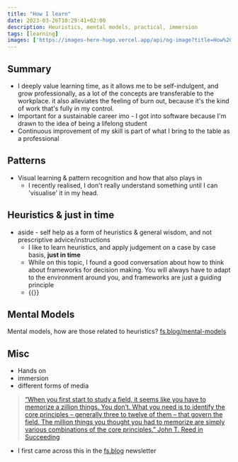 ```yaml
---
title: "How I learn"
date: 2023-03-26T10:29:41+02:00
description: Heuristics, mental models, practical, immersion
tags: [learning]
images: ['https://images-here-hugo.vercel.app/api/og-image?title=How%20I%20learn']
---
```


## Summary
- I deeply value learning time, as it allows me to be self-indulgent, and grow professionally, as a lot of the concepts are transferable to the workplace. it also alleviates the feeling of burn out, because it's the kind of work that's fully in my control.
- Important for a sustainable career imo - I got into software because I'm drawn to the idea of being a lifelong student
- Continuous improvement of my skill is part of what I bring to the table as a professional


## Patterns
- Visual learning & pattern recognition and how that also plays in
  - I recently realised, I don't really understand something until I can 'visualise' it in my head.

## Heuristics & just in time
- aside - self help as a form of heuristics & general wisdom, and not prescriptive advice/instructions
  - I like to learn heuristics, and apply judgement on a case by case basis, **just in time**
  - While on this topic, I found a good conversation about how to think about frameworks for decision making. You will always have to adapt to the environment around you, and frameworks are just a guiding principle
  - {{<youtube QMFvz8utx-Q>}}

## Mental Models
Mental models, how are those related to heuristics? [fs.blog/mental-models](http://fs.blog/mental-models)

## Misc
- Hands on
- immersion
- different forms of media


> [“When you first start to study a field, it seems like you have to memorize a zillion things. You don’t. What you need is to identify the core principles – generally three to twelve of them – that govern the field. The million things you thought you had to memorize are simply various combinations of the core principles.” John T. Reed in Succeeding](https://www.amazon.com/Succeeding-John-T-Reed-2003-05-03/dp/B01FIWWAK2?crid=ZDYRFY630DMH&keywords=john%20reed%20succeeding&qid=1679572804&sprefix=john%20reed%20succeeding,aps,99&sr=8-1&linkId=f621896ca9bf8f02527adbae6ee26ff6&geniuslink=true)

- I first came across this in the [fs.blog](http://fs.blog/) newsletter